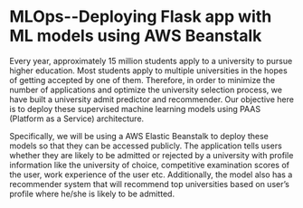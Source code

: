 # MLOps--Deploying Flask app with ML models using AWS Beanstalk

Every year, approximately 15 million students apply to a university to pursue higher education. Most students apply to multiple universities in the hopes of getting accepted by one of them. Therefore, in order to minimize the number of applications and optimize the university selection process, we have built a university admit predictor and recommender. Our objective here is to deploy these supervised machine learning models using PAAS (Platform as a Service) architecture. 

Specifically, we will be using a AWS Elastic Beanstalk to deploy these models so that they can be accessed publicly. The application tells users whether they are likely to be admitted or rejected by a university with profile information like the university of choice, competitive examination scores of the user, work experience of the user etc. Additionally, the model also has a recommender system that will recommend top universities based on user’s profile where he/she is likely to be admitted.
